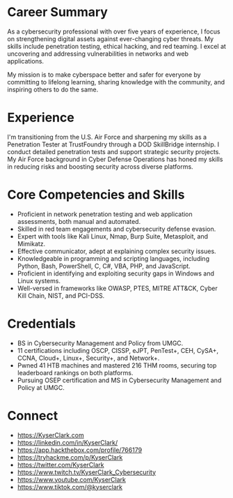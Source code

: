 # Career Summary

As a cybersecurity professional with over five years of experience, I focus on strengthening digital assets against ever-changing cyber threats. My skills include penetration testing, ethical hacking, and red teaming. I excel at uncovering and addressing vulnerabilities in networks and web applications.  
  
My mission is to make cyberspace better and safer for everyone by committing to lifelong learning, sharing knowledge with the community, and inspiring others to do the same.  
  
# Experience  
  
I'm transitioning from the U.S. Air Force and sharpening my skills as a Penetration Tester at TrustFoundry through a DOD SkillBridge internship. I conduct detailed penetration tests and support strategic security projects. My Air Force background in Cyber Defense Operations has honed my skills in reducing risks and boosting security across diverse platforms.    
  
# Core Competencies and Skills  
  
* Proficient in network penetration testing and web application assessments, both manual and automated.
* Skilled in red team engagements and cybersecurity defense evasion.
* Expert with tools like Kali Linux, Nmap, Burp Suite, Metasploit, and Mimikatz.
* Effective communicator, adept at explaining complex security issues.
* Knowledgeable in programming and scripting languages, including Python, Bash, PowerShell, C, C#, VBA, PHP, and JavaScript.
* Proficient in identifying and exploiting security gaps in Windows and Linux systems.
* Well-versed in frameworks like OWASP, PTES, MITRE ATT&CK, Cyber Kill Chain, NIST, and PCI-DSS.

# Credentials  
  
* BS in Cybersecurity Management and Policy from UMGC.
* 11 certifications including OSCP, CISSP, eJPT, PenTest+, CEH, CySA+, CCNA, Cloud+, Linux+, Security+, and Network+.
* Pwned 41 HTB machines and mastered 216 THM rooms, securing top leaderboard rankings on both platforms.
* Pursuing OSEP certification and MS in Cybersecurity Management and Policy at UMGC.

# Connect    
  
* https://KyserClark.com
* https://linkedin.com/in/KyserClark/
* https://app.hackthebox.com/profile/766179
* https://tryhackme.com/p/KyserClark
* https://twitter.com/KyserClark
* https://www.twitch.tv/KyserClark_Cybersecurity
* https://www.youtube.com/KyserClark
* https://www.tiktok.com/@kyserclark

<!---
KyserClark/KyserClark is a ✨ special ✨ repository because its `README.md` (this file) appears on your GitHub profile.
You can click the Preview link to take a look at your changes.
--->
